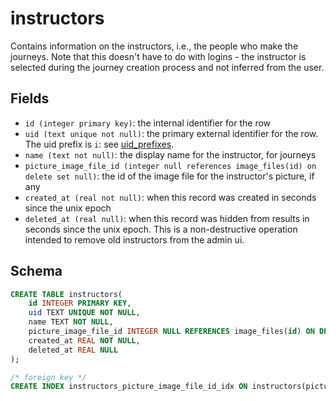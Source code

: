 # instructors

Contains information on the instructors, i.e., the people who make the journeys.
Note that this doesn't have to do with logins - the instructor is selected
during the journey creation process and not inferred from the user.

## Fields

-   `id (integer primary key)`: the internal identifier for the row
-   `uid (text unique not null)`: the primary external identifier for the row. The
    uid prefix is `i`: see [uid_prefixes](../uid_prefixes.md).
-   `name (text not null)`: the display name for the instructor, for journeys
-   `picture_image_file_id (integer null references image_files(id) on delete set null)`:
    the id of the image file for the instructor's picture, if any
-   `created_at (real not null)`: when this record was created in seconds since the unix epoch
-   `deleted_at (real null)`: when this record was hidden from results in seconds since
    the unix epoch. This is a non-destructive operation intended to remove old instructors
    from the admin ui.

## Schema

```sql
CREATE TABLE instructors(
    id INTEGER PRIMARY KEY,
    uid TEXT UNIQUE NOT NULL,
    name TEXT NOT NULL,
    picture_image_file_id INTEGER NULL REFERENCES image_files(id) ON DELETE SET NULL,
    created_at REAL NOT NULL,
    deleted_at REAL NULL
);

/* foreign key */
CREATE INDEX instructors_picture_image_file_id_idx ON instructors(picture_image_file_id);
```
